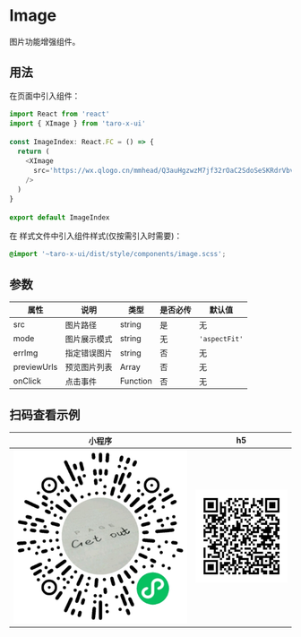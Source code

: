 # Image

图片功能增强组件。

## 用法

在页面中引入组件：

```js
import React from 'react'
import { XImage } from 'taro-x-ui'

const ImageIndex: React.FC = () => {
  return (
    <XImage
      src='https://wx.qlogo.cn/mmhead/Q3auHgzwzM7jf32rOaC2SdoSeSKRdrVbv4G0dGA5p7S0AwMQR8UEFg/0'
    />
  )
}

export default ImageIndex
```

在 样式文件中引入组件样式(仅按需引入时需要)：

```css
@import '~taro-x-ui/dist/style/components/image.scss';
```

## 参数

| 属性        | 说明         | 类型          | 是否必传 | 默认值        |
|-------------|--------------|---------------|----------|---------------|
| src         | 图片路径     | string        | 是       | 无            |
| mode        | 图片展示模式 | string        | 无       | `'aspectFit'` |
| errImg      | 指定错误图片 | string        | 否       | 无            |
| previewUrls | 预览图片列表 | Array<string> | 否       | 无            |
| onClick     | 点击事件     | Function      | 否       | 无            |

## 扫码查看示例

| 小程序                                          | h5                                       |
|-------------------------------------------------|------------------------------------------|
| ![小程序](./_media/qrcode_pages_image_index.png) | ![h5](./_media/qrcode_demo_h5_image.png) |
